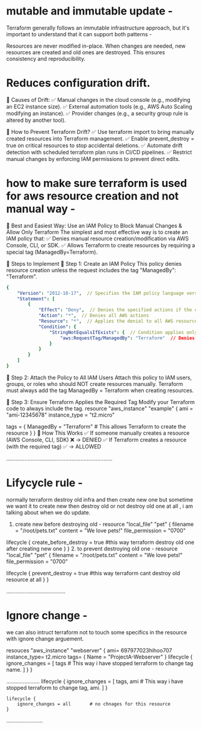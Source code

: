 # mutable and immutable update - 
Terraform generally follows an immutable infrastructure approach, but it's important to understand that it can support both patterns - 

Resources are never modified in-place.
When changes are needed, new resources are created and old ones are destroyed.
This ensures consistency and reproducibility.

# Reduces configuration drift.
📌 Causes of Drift:
✅ Manual changes in the cloud console (e.g., modifying an EC2 instance size).
✅ External automation tools (e.g., AWS Auto Scaling modifying an instance).
✅ Provider changes (e.g., a security group rule is altered by another tool).

🔹 How to Prevent Terraform Drift?
✅ Use terraform import to bring manually created resources into Terraform management.
✅ Enable prevent_destroy = true on critical resources to stop accidental deletions.
✅ Automate drift detection with scheduled terraform plan runs in CI/CD pipelines.
✅ Restrict manual changes by enforcing IAM permissions to prevent direct edits.

# how to make sure terraform is used for aws resource creation and not manual way - 
🔹 Best and Easiest Way: Use an IAM Policy to Block Manual Changes & Allow Only Terraform
The simplest and most effective way is to create an IAM policy that:
✅ Denies manual resource creation/modification via AWS Console, CLI, or SDK.
✅ Allows Terraform to create resources by requiring a special tag (ManagedBy=Terraform).

📌 Steps to Implement
🔹 Step 1: Create an IAM Policy
This policy denies resource creation unless the request includes the tag "ManagedBy": "Terraform".
```yml
{
    "Version": "2012-10-17",  // Specifies the IAM policy language version
    "Statement": [
        {
            "Effect": "Deny",  // Denies the specified actions if the condition is met
            "Action": "*",  // Denies all AWS actions
            "Resource": "*",  // Applies the denial to all AWS resources
            "Condition": {
                "StringNotEqualsIfExists": {  // Condition applies only if the key exists
                    "aws:RequestTag/ManagedBy": "Terraform"  // Denies actions if the "ManagedBy" tag is NOT "Terraform"
                }
            }
        }
    ]
}
```

🔹 Step 2: Attach the Policy to All IAM Users
Attach this policy to IAM users, groups, or roles who should NOT create resources manually.
Terraform must always add the tag ManagedBy = Terraform when creating resources.

🔹 Step 3: Ensure Terraform Applies the Required Tag
Modify your Terraform code to always include the tag.
resource "aws_instance" "example" {
  ami           = "ami-12345678"
  instance_type = "t2.micro"

  tags = {
    ManagedBy = "Terraform"  # This allows Terraform to create the resource
  }
}
🚀 How This Works
✅ If someone manually creates a resource (AWS Console, CLI, SDK) ❌ → DENIED
✅ If Terraform creates a resource (with the required tag) ✅ → ALLOWED

......................................................................
# Lifycycle rule - 
normally terraform destroy old infra and then create new one but sometime we want it to create new then destroy old or not
destroy old one at all , i am talking about when we do update.

1. create new before destroying old - 
resource "local_file" "pet" {
  filename        = "/root/pets.txt"
  content         = "We love pets!"
  file_permission = "0700"

  lifecycle {
    create_before_destroy = true      #this way terraform destroy old one after creating new one
  }
}
2. to prevent destroying old one - 
resource "local_file" "pet" {
  filename        = "/root/pets.txt"
  content         = "We love pets!"
  file_permission = "0700"

  lifecycle {
    prevent_destroy = true      #this way terraform cant destroy old resource at all
  }
}

.......................................
# Ignore change - 
we can also intruct terraform not to touch some specifics in the resource with ignore change arguement.

resouces "aws_instance" "webserver" {
    ami= 697977023hihoo707
    instance_type= t2.micro
    tags= {
        Name = "ProjectA-Webserver"
    }
    lifecycle {
        ignore_changes = [
            tags               # This way i have stopped terraform to change tag name.
        ]
    }
}

......................
    lifecycle {
        ignore_changes = [
            tags, ami              # This way i have stopped terraform to change tag, ami.
        ]
    }

    lifecycle {
        ignore_changes = all       # no chnages for this resource                        
    }
........................